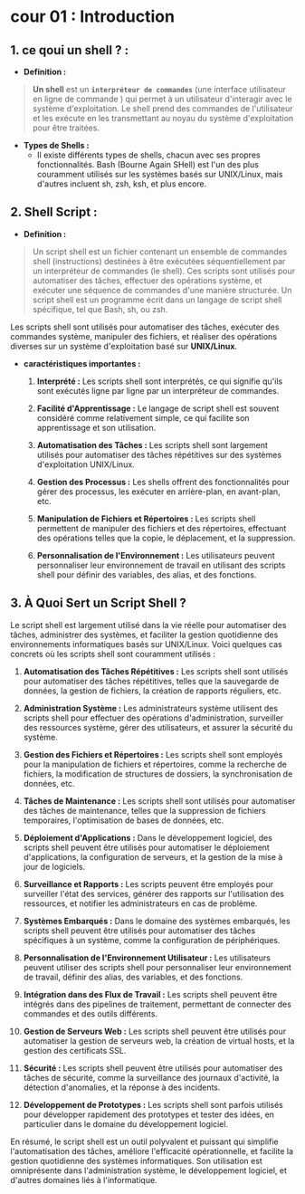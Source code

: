 # cour 01 : **Introduction** 

## 1. **ce qoui un shell ? :**

- **Definition :**
>**Un shell**  est un **``interpréteur de commandes``** (une interface utilisateur en ligne de commande ) qui permet à un utilisateur d'interagir avec le système d'exploitation. 
Le shell prend des commandes de l'utilisateur et les exécute en les transmettant au noyau du système d'exploitation pour être traitées. 


- **Types de Shells :**
   - Il existe différents types de shells, chacun avec ses propres fonctionnalités. Bash (Bourne Again SHell) est l'un des plus couramment utilisés sur les systèmes basés sur UNIX/Linux, mais d'autres incluent sh, zsh, ksh, et plus encore.


## 2. **Shell Script :**

- **Definition :**

>Un script shell est un fichier contenant un ensemble de commandes shell (instructions) destinées à être exécutées séquentiellement par un interpréteur de commandes (le shell). Ces scripts sont utilisés pour automatiser des tâches, effectuer des opérations système, et exécuter une séquence de commandes d'une manière structurée. Un script shell est un programme écrit dans un langage de script shell spécifique, tel que Bash, sh, ou zsh.


Les scripts shell sont utilisés pour automatiser des tâches, exécuter des commandes système, manipuler des fichiers, et réaliser des opérations diverses sur un système d'exploitation basé sur **UNIX/Linux**.


- **caractéristiques importantes  :**

    1. **Interprété :** Les scripts shell sont interprétés, ce qui signifie qu'ils sont exécutés ligne par ligne par un interpréteur de commandes.

    2. **Facilité d'Apprentissage :** Le langage de script shell est souvent considéré comme relativement simple, ce qui facilite son apprentissage et son utilisation.

    3. **Automatisation des Tâches :** Les scripts shell sont largement utilisés pour automatiser des tâches répétitives sur des systèmes d'exploitation UNIX/Linux.

    4. **Gestion des Processus :** Les shells offrent des fonctionnalités pour gérer des processus, les exécuter en arrière-plan, en avant-plan, etc.

    5. **Manipulation de Fichiers et Répertoires :** Les scripts shell permettent de manipuler des fichiers et des répertoires, effectuant des opérations telles que la copie, le déplacement, et la suppression.

    6. **Personnalisation de l'Environnement :** Les utilisateurs peuvent personnaliser leur environnement de travail en utilisant des scripts shell pour définir des variables, des alias, et des fonctions.



## 3. À Quoi Sert un Script Shell ?

Le script shell est largement utilisé dans la vie réelle pour automatiser des tâches, administrer des systèmes, et faciliter la gestion quotidienne des environnements informatiques basés sur UNIX/Linux. Voici quelques cas concrets où les scripts shell sont couramment utilisés :

1. **Automatisation des Tâches Répétitives :** Les scripts shell sont utilisés pour automatiser des tâches répétitives, telles que la sauvegarde de données, la gestion de fichiers, la création de rapports réguliers, etc.

2. **Administration Système :** Les administrateurs système utilisent des scripts shell pour effectuer des opérations d'administration, surveiller des ressources système, gérer des utilisateurs, et assurer la sécurité du système.

3. **Gestion des Fichiers et Répertoires :** Les scripts shell sont employés pour la manipulation de fichiers et répertoires, comme la recherche de fichiers, la modification de structures de dossiers, la synchronisation de données, etc.

4. **Tâches de Maintenance :** Les scripts shell sont utilisés pour automatiser des tâches de maintenance, telles que la suppression de fichiers temporaires, l'optimisation de bases de données, etc.

5. **Déploiement d'Applications :** Dans le développement logiciel, des scripts shell peuvent être utilisés pour automatiser le déploiement d'applications, la configuration de serveurs, et la gestion de la mise à jour de logiciels.

6. **Surveillance et Rapports :** Les scripts peuvent être employés pour surveiller l'état des services, générer des rapports sur l'utilisation des ressources, et notifier les administrateurs en cas de problème.

7. **Systèmes Embarqués :** Dans le domaine des systèmes embarqués, les scripts shell peuvent être utilisés pour automatiser des tâches spécifiques à un système, comme la configuration de périphériques.

8. **Personnalisation de l'Environnement Utilisateur :** Les utilisateurs peuvent utiliser des scripts shell pour personnaliser leur environnement de travail, définir des alias, des variables, et des fonctions.

9. **Intégration dans des Flux de Travail :** Les scripts shell peuvent être intégrés dans des pipelines de traitement, permettant de connecter des commandes et des outils différents.

10. **Gestion de Serveurs Web :** Les scripts shell peuvent être utilisés pour automatiser la gestion de serveurs web, la création de virtual hosts, et la gestion des certificats SSL.

11. **Sécurité :** Les scripts shell peuvent être utilisés pour automatiser des tâches de sécurité, comme la surveillance des journaux d'activité, la détection d'anomalies, et la réponse à des incidents.

12. **Développement de Prototypes :** Les scripts shell sont parfois utilisés pour développer rapidement des prototypes et tester des idées, en particulier dans le domaine du développement logiciel.

En résumé, le script shell est un outil polyvalent et puissant qui simplifie l'automatisation des tâches, améliore l'efficacité opérationnelle, et facilite la gestion quotidienne des systèmes informatiques. Son utilisation est omniprésente dans l'administration système, le développement logiciel, et d'autres domaines liés à l'informatique.